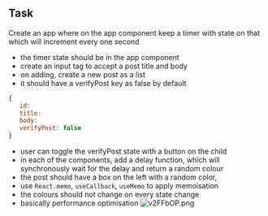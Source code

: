 ## Task

Create an app where on the app component keep a timer with state on that which will increment every one second

- the timer state should be in the app component
- create an input tag to accept a post title and body
- on adding, create a new post as a list
- it should have a verifyPost key as false by default

```JavaScript
{
   id:
   title:
   body:
   verifyPost: false
}
```

- user can toggle the verifyPost state with a button on the child
- in each of the components, add a delay function, which will synchronously wait for the delay and return a random colour
- the post should have a box on the left with a random color,
- use `React.memo`, `useCallback`, `useMemo` to apply memoisation
- the colours should not change on every state change
- basically performance optimisation
  ![v2FFbOP.png](https://masai-course.s3.ap-south-1.amazonaws.com/editor/uploads/2022-08-05/v2FFbOP_361836.png)
